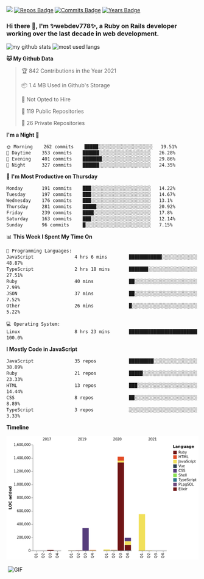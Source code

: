 ![](https://visitor-badge.glitch.me/badge?page_id=webdev778.webdev778)
[![Repos Badge](https://badges.pufler.dev/repos/webdev778)](https://badges.pufler.dev)
[![Commits Badge](https://badges.pufler.dev/commits/monthly/webdev778)](https://badges.pufler.dev)
[![Years Badge](https://badges.pufler.dev/years/webdev778)](https://badges.pufler.dev)
### Hi there 👋, I'm ✨webdev778✨, a Ruby on Rails developer working over the last decade in web development.


![my github stats](https://github-readme-stats.vercel.app/api?username=webdev778&show_icons=true&theme=tokyonight&line_height=27)
![most used langs](https://github-readme-stats.vercel.app/api/top-langs/?username=webdev778&hide=css,html&theme=tokyonight)

<!--START_SECTION:waka-->
**🐱 My Github Data** 

> 🏆 842 Contributions in the Year 2021
 > 
> 📦 1.4 MB Used in Github's Storage 
 > 
> 🚫 Not Opted to Hire
 > 
> 📜 119 Public Repositories 
 > 
> 🔑 26 Private Repositories  
 > 
**I'm a Night 🦉** 

```text
🌞 Morning    262 commits    █████░░░░░░░░░░░░░░░░░░░░   19.51% 
🌆 Daytime    353 commits    ██████░░░░░░░░░░░░░░░░░░░   26.28% 
🌃 Evening    401 commits    ███████░░░░░░░░░░░░░░░░░░   29.86% 
🌙 Night      327 commits    ██████░░░░░░░░░░░░░░░░░░░   24.35%

```
📅 **I'm Most Productive on Thursday** 

```text
Monday       191 commits    ███░░░░░░░░░░░░░░░░░░░░░░   14.22% 
Tuesday      197 commits    ███░░░░░░░░░░░░░░░░░░░░░░   14.67% 
Wednesday    176 commits    ███░░░░░░░░░░░░░░░░░░░░░░   13.1% 
Thursday     281 commits    █████░░░░░░░░░░░░░░░░░░░░   20.92% 
Friday       239 commits    ████░░░░░░░░░░░░░░░░░░░░░   17.8% 
Saturday     163 commits    ███░░░░░░░░░░░░░░░░░░░░░░   12.14% 
Sunday       96 commits     █░░░░░░░░░░░░░░░░░░░░░░░░   7.15%

```


📊 **This Week I Spent My Time On** 

```text
💬 Programming Languages: 
JavaScript               4 hrs 6 mins        ████████████░░░░░░░░░░░░░   48.87% 
TypeScript               2 hrs 18 mins       ███████░░░░░░░░░░░░░░░░░░   27.51% 
Ruby                     40 mins             ██░░░░░░░░░░░░░░░░░░░░░░░   7.99% 
JSON                     37 mins             ██░░░░░░░░░░░░░░░░░░░░░░░   7.52% 
Other                    26 mins             █░░░░░░░░░░░░░░░░░░░░░░░░   5.22%

💻 Operating System: 
Linux                    8 hrs 23 mins       █████████████████████████   100.0%

```

**I Mostly Code in JavaScript** 

```text
JavaScript               35 repos            █████████░░░░░░░░░░░░░░░░   38.89% 
Ruby                     21 repos            █████░░░░░░░░░░░░░░░░░░░░   23.33% 
HTML                     13 repos            ███░░░░░░░░░░░░░░░░░░░░░░   14.44% 
CSS                      8 repos             ██░░░░░░░░░░░░░░░░░░░░░░░   8.89% 
TypeScript               3 repos             ░░░░░░░░░░░░░░░░░░░░░░░░░   3.33%

```


**Timeline**

![Chart not found](https://raw.githubusercontent.com/webdev778/webdev778/master/charts/bar_graph.png) 


<!--END_SECTION:waka-->

<img align="right" alt="GIF" src="https://github.com/webdev778/webdev778/blob/main/code.gif?raw=true" width="500" height="320" />

<!--
**webdev778/webdev778** is a ✨ _special_ ✨ repository because its `README.md` (this file) appears on your GitHub profile.

Here are some ideas to get you started:

- 🔭 I’m currently working on ...
- 🌱 I’m currently learning ...
- 👯 I’m looking to collaborate on ...
- 🤔 I’m looking for help with ...
- 💬 Ask me about ...
- 📫 How to reach me: ...
- 😄 Pronouns: ...
- ⚡ Fun fact: ...
-->
